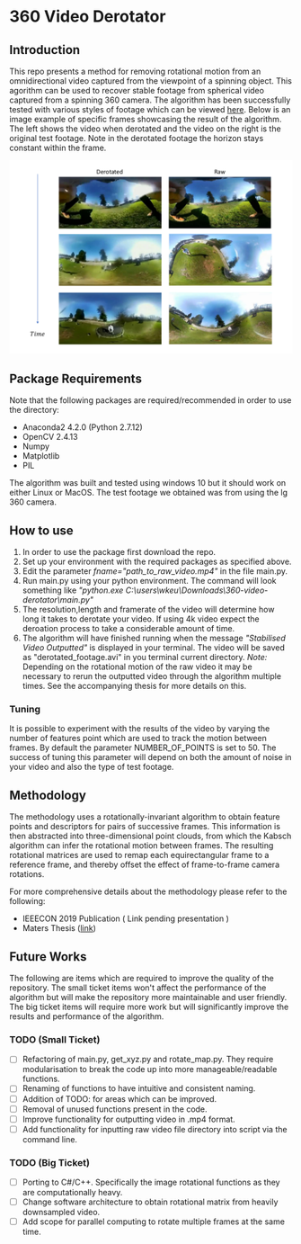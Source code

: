 # 360 Video Derotator

## Introduction 
This repo presents a method for removing rotational motion from an omnidirectional video captured from the viewpoint of a spinning object. This agorithm can be used to recover stable footage from spherical video captured from a spinning 360 camera. 
The algorithm has been successfully tested with various styles of footage which can be viewed [here](https://www.youtube.com/playlist?list=PL9XiBq5tluqSOiY56WZ51r66WDUoJMMfZ). Below is an image example of specific frames showcasing the result of the algorithm. The left shows the video when derotated and the video on the right is the original test footage. Note in the derotated footage the horizon stays constant within the frame. 

![alt text](https://github.com/wkeu/360-video-derotator/blob/master/figures/throw_test.png)

## Package Requirements
Note that the following packages are required/recommended in order to use the directory:
- Anaconda2 4.2.0 (Python 2.7.12)
- OpenCV 2.4.13
- Numpy 
- Matplotlib
- PIL 

The algorithm was built and tested using windows 10 but it should work on either Linux or MacOS. The test footage we obtained was from using the lg 360 camera.

## How to use
1. In order to use the package first download the repo. 
2. Set up your environment with the required packages as specified above. 
3. Edit the parameter *fname="path_to_raw_video.mp4"* in the file main.py.
4. Run main.py using your python environment. The command will look something like *"python.exe C:\users\wkeu\Downloads\360-video-derotator\main.py"*
5. The resolution,length and framerate of the video will determine how long it takes to derotate your video. If using 4k video expect the deroation process to take a considerable amount of time.  
6. The algorithm will have finished running when the message *"Stabilised Video Outputted"* is displayed in your terminal. The video will be saved as "derotated_footage.avi" in you terminal current directory. 
*Note:* Depending on the rotational motion of the raw video it may be necessary to rerun the outputted video through the algorithm multiple times. See the accompanying thesis for more details on this.   

### Tuning
It is possible to experiment with the results of the video by varying the number of features point which are used to track the motion between frames. By default the parameter NUMBER_OF_POINTS is set to 50. The success of tuning this parameter will depend on both the amount of noise in your video and also the type of test footage. 

## Methodology
The methodology uses a rotationally-invariant algorithm to obtain feature points and descriptors for pairs of successive frames. This information is then abstracted into three-dimensional point clouds, from which the Kabsch algorithm can infer the rotational motion between frames. The resulting rotational matrices are used to remap each equirectangular frame to a reference frame, and thereby offset the effect of frame-to-frame camera rotations.

For more comprehensive details about the methodology please refer to the following:  
- IEEECON 2019 Publication ( Link pending presentation )
- Maters Thesis ([link](https://drive.google.com/file/d/1C_PAVe0sNiquvzk1Aolnvb1vl0BBU330/view?usp=sharing))

## Future Works
The following are items which are required to improve the quality of the repository. The small ticket items won't affect the performance of the algorithm but will make the repository more maintainable and user friendly. The big ticket items will require more work but will significantly improve the results and performance of the algorithm.  

### TODO (Small Ticket)
- [ ] Refactoring of main.py, get_xyz.py and rotate_map.py. They require modularisation to break the code up into more manageable/readable functions.
- [ ] Renaming of functions to have intuitive and consistent naming.  
- [ ] Addition of TODO: for areas which can be improved.  
- [ ] Removal of unused functions present in the code. 
- [ ] Improve functionality for outputting video in .mp4 format. 
- [ ] Add functionality for inputting raw video file directory into script via the command line. 

### TODO (Big Ticket)
- [ ] Porting to C#/C++. Specifically the image rotational functions as they are computationally heavy.
- [ ] Change software architecture to obtain rotational matrix from heavily downsampled video.
- [ ] Add scope for parallel computing to rotate multiple frames at the same time.
